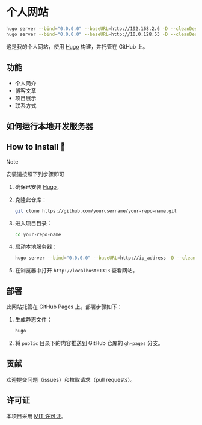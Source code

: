 # 个人网站

```bash
hugo server --bind="0.0.0.0" --baseURL=http://192.168.2.6 -D --cleanDestinationDir --gc --logLevel info --ignoreCache
hugo server --bind="0.0.0.0" --baseURL=http://10.0.128.53 -D --cleanDestinationDir --gc --logLevel info --ignoreCache
```

这是我的个人网站，使用 [Hugo](https://gohugo.io/) 构建，并托管在 GitHub 上。

## 功能

- 个人简介
- 博客文章
- 项目展示
- 联系方式

## 如何运行本地开发服务器

## How to Install 🚀

> [!NOTE]  
> 安装请按照下列步骤即可

1. 确保已安装 [Hugo](https://gohugo.io/getting-started/installing/)。

2. 克隆此仓库：

   ```bash
   git clone https://github.com/yourusername/your-repo-name.git
   ```

3. 进入项目目录：

   ```bash
   cd your-repo-name
   ```

4. 启动本地服务器：

   ```bash
   hugo server --bind="0.0.0.0" --baseURL=http://ip_address -D --cleanDestinationDir --gc --logLevel info --ignoreCache
   ```

5. 在浏览器中打开 `http://localhost:1313` 查看网站。

## 部署

此网站托管在 GitHub Pages 上。部署步骤如下：

1. 生成静态文件：

    ```bash
    hugo
    ```

2. 将 `public` 目录下的内容推送到 GitHub 仓库的 `gh-pages` 分支。

## 贡献

欢迎提交问题（issues）和拉取请求（pull requests）。

## 许可证

本项目采用 [MIT 许可证](LICENSE)。
